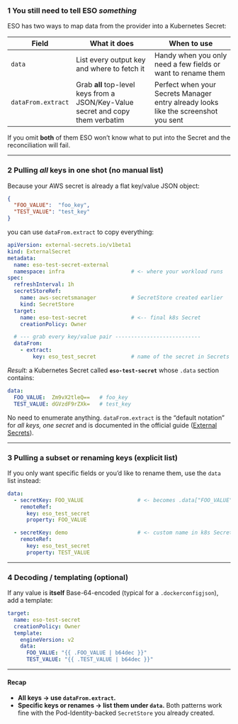 ### 1 You still need to tell ESO *something*

ESO has two ways to map data from the provider into a Kubernetes Secret:

| Field              | What it does                                                                    | When to use                                                                        |
| ------------------ | ------------------------------------------------------------------------------- | ---------------------------------------------------------------------------------- |
| `data`             | List every output key and where to fetch it                                     | Handy when you only need a few fields or want to rename them                       |
| `dataFrom.extract` | Grab **all** top-level keys from a JSON/Key-Value secret and copy them verbatim | Perfect when your Secrets Manager entry already looks like the screenshot you sent |

If you omit **both** of them ESO won’t know what to put into the Secret and the reconciliation will fail.

---

### 2 Pulling *all* keys in one shot (no manual list)

Because your AWS secret is already a flat key/value JSON object:

```json
{
  "FOO_VALUE":  "foo_key",
  "TEST_VALUE": "test_key"
}
```

you can use `dataFrom.extract` to copy everything:

```yaml
apiVersion: external-secrets.io/v1beta1
kind: ExternalSecret
metadata:
  name: eso-test-secret-external
  namespace: infra                     # <- where your workload runs
spec:
  refreshInterval: 1h
  secretStoreRef:
    name: aws-secretsmanager           # SecretStore created earlier
    kind: SecretStore
  target:
    name: eso-test-secret              # <-- final k8s Secret
    creationPolicy: Owner

  # --- grab every key/value pair ---------------------------
  dataFrom:
    - extract:
        key: eso_test_secret           # name of the secret in Secrets Manager
```

*Result:* a Kubernetes Secret called **`eso-test-secret`** whose `.data` section contains:

```yaml
data:
  FOO_VALUE:  Zm9vX2tleQ==   # foo_key
  TEST_VALUE: dGVzdF9rZXk=   # test_key
```

No need to enumerate anything.
`dataFrom.extract` is the “default notation” for *all keys, one secret* and is documented in the official guide ([External Secrets][1]).

---

### 3 Pulling a subset or renaming keys (explicit list)

If you only want specific fields or you’d like to rename them, use the `data` list instead:

```yaml
data:
  - secretKey: FOO_VALUE                 # <- becomes .data["FOO_VALUE"]
    remoteRef:
      key: eso_test_secret
      property: FOO_VALUE

  - secretKey: demo                      # <- custom name in k8s Secret
    remoteRef:
      key: eso_test_secret
      property: TEST_VALUE
```

---

### 4 Decoding / templating (optional)

If any value is **itself** Base-64-encoded (typical for a `.dockerconfigjson`), add a template:

```yaml
target:
  name: eso-test-secret
  creationPolicy: Owner
  template:
    engineVersion: v2
    data:
      FOO_VALUE: "{{ .FOO_VALUE | b64dec }}"
      TEST_VALUE: "{{ .TEST_VALUE | b64dec }}"
```

---

#### Recap

* **All keys → use `dataFrom.extract`.**
* **Specific keys or renames → list them under `data`.**
  Both patterns work fine with the Pod-Identity-backed `SecretStore` you already created.

[1]: https://external-secrets.io/latest/guides/all-keys-one-secret/ "Extract structured data - External Secrets Operator"
